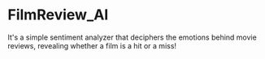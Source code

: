 # FilmReview_AI
It's a simple sentiment analyzer that deciphers the emotions behind movie reviews, revealing whether a film is a hit or a miss!

